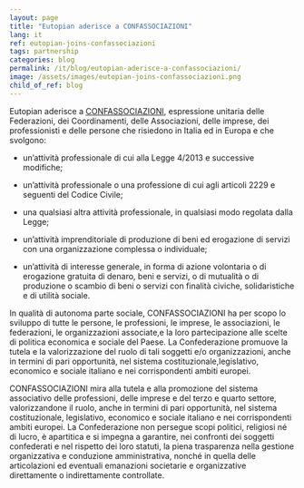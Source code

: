 ```yaml
---
layout: page
title: "Eutopian aderisce a CONFASSOCIAZIONI"
lang: it
ref: eutopian-joins-confassociazioni
tags: partnership
categories: blog
permalink: /it/blog/eutopian-aderisce-a-confassociazioni/
image: /assets/images/eutopian-joins-confassociazioni.png
child_of_ref: blog
---
```


Eutopian aderisce a [CONFASSOCIAZIONI](https://www.confassociazioni.eu/),
espressione unitaria delle Federazioni, dei Coordinamenti, delle Associazioni,
delle imprese, dei professionisti e delle persone che risiedono in Italia ed in
Europa e che svolgono:

* un’attività professionale di cui alla Legge 4/2013 e successive modifiche;

* un’attività professionale o una professione di cui agli articoli 2229 e
  seguenti del Codice Civile;

* una qualsiasi altra attività professionale, in qualsiasi modo regolata dalla
  Legge;

* un’attività imprenditoriale di produzione di beni ed erogazione di servizi
  con una organizzazione complessa o individuale;

* un’attività di interesse generale, in forma di azione volontaria o di
  erogazione gratuita di denaro, beni e servizi, o di mutualità o di produzione
  o scambio di beni o servizi con finalità civiche, solidaristiche e di utilità
  sociale.

In qualità di autonoma parte sociale, CONFASSOCIAZIONI ha per scopo lo sviluppo
di tutte le persone, le professioni, le imprese, le associazioni, le
federazioni, le organizzazioni associate,e la loro partecipazione alle scelte
di politica economica e sociale del Paese. La Confederazione promuove la tutela
e la valorizzazione del ruolo di tali soggetti e/o organizzazioni, anche in
termini di pari opportunità, nel sistema costituzionale,legislativo, economico
e sociale italiano e nei corrispondenti ambiti europei.

CONFASSOCIAZIONI mira alla tutela e alla promozione del sistema associativo
delle professioni, delle imprese e del terzo e quarto settore, valorizzandone
il ruolo, anche in termini di pari opportunità, nel sistema costituzionale,
legislativo, economico e sociale italiano e nei corrispondenti ambiti europei.
La Confederazione non persegue scopi politici, religiosi né di lucro, è
apartitica e si impegna a garantire, nei confronti dei soggetti confederati e
nel rispetto dei loro statuti, la piena trasparenza nella gestione
organizzativa e conduzione amministrativa, nonché in quella delle articolazioni
ed eventuali emanazioni societarie e organizzative direttamente o
indirettamente controllate.
